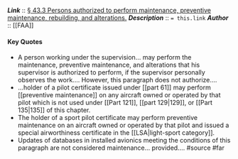 ***Link***      :: [§ 43.3 Persons authorized to perform maintenance, preventive maintenance, rebuilding, and alterations.](https://www.ecfr.gov/current/title-14/section-43.3)
***Description***      :: `= this.link`
***Author*** :: [[FAA]]

#### Key Quotes
* A person working under the supervision... may perform the maintenance, preventive maintenance, and alterations that his supervisor is authorized to perform, if the supervisor personally observes the work.... However, this paragraph does not authorize....
* ...holder of a pilot certificate issued under [[part 61]] may perform [[preventive maintenance]] on any aircraft owned or operated by that pilot which is not used under [[Part 121]], [[part 129|129]], or [[Part 135|135]] of this chapter. 
* The holder of a sport pilot certificate may perform preventive maintenance on an aircraft owned or operated by that pilot and issued a special airworthiness certificate in the [[LSA|light-sport category]].
* Updates of databases in installed avionics meeting the conditions of this paragraph are not considered maintenance... provided....
#source #far